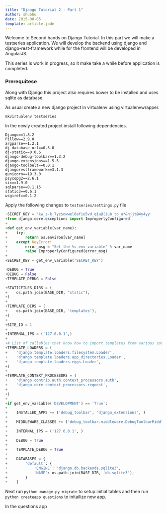 ```yaml
---
title: "Django Tutorial 2 - Part 1"
author: shubhu
date: 2015-08-05
template: article.jade
---
```


Welcome to Second hands on Django Tutorial. In this part we will make a testseries application. We will develop the backend using django and django-rest-framework while for the frontend will be developed in AngularJS.

This series is work in progress, so it make take a while before application is completed.


### Prerequitese
Along with Django this project also requires bower to be installed and uses sqlite as database.

As usual create a new django project in virtualenv using virtualenvwrapper.
```bash
mkvirtualenv testseries
```
In the newly created project install following dependencies.
```
Django==1.8.2
Pillow==2.9.0
argparse==1.2.1
dj-database-url==0.3.0
dj-static==0.0.6
django-debug-toolbar==1.3.2
django-extensions==1.5.5
django-toolbelt==0.0.1
djangorestframework==3.1.3
gunicorn==19.3.0
psycopg2==2.6.1
six==1.9.0
sqlparse==0.1.15
static3==0.6.1
wsgiref==0.1.2
```

Apply the following changes to `testseries/settings.py` file
```python
-SECRET_KEY = 'kw_z-k_7yz$owwel0afiu5vd_q1a@(iub_to_u*&hjjt@4y4yy'
+from django.core.exceptions import ImproperlyConfigured
+
+def get_env_variable(var_name):
+    try:
+        return os.environ[var_name]
+    except KeyError:
+        error_msg = "Set the %s env variable" % var_name
+        raise ImproperlyConfigured(error_msg)
+
+SECRET_KEY = get_env_variable('SECRET_KEY')

-DEBUG = True
+DEBUG = False
+TEMPLATE_DEBUG = False

+STATICFILES_DIRS = (
+    os.path.join(BASE_DIR, "static"),
+)
+
+TEMPLATE_DIRS = (
+    os.path.join(BASE_DIR, 'templates'),
+)
+
+SITE_ID = 1
+
+INTERNAL_IPS = ('127.0.0.1',)
+
+# List of callables that know how to import templates from various sources.
+TEMPLATE_LOADERS = (
+    'django.template.loaders.filesystem.Loader',
+    'django.template.loaders.app_directories.Loader',
+    'django.template.loaders.eggs.Loader',
+)
+
+TEMPLATE_CONTEXT_PROCESSORS = (
+    'django.contrib.auth.context_processors.auth',
+    'django.core.context_processors.request',
+  
+)
+
+if get_env_variable('DEVELOPMENT') == 'True':
+
+    INSTALLED_APPS += ('debug_toolbar', 'django_extensions', )
+
+    MIDDLEWARE_CLASSES += ('debug_toolbar.middleware.DebugToolbarMiddleware', )
+
+    INTERNAL_IPS = ('127.0.0.1', )
+
+    DEBUG = True
+
+    TEMPLATE_DEBUG = True
+
+    DATABASES = {
+        'default': {
+            'ENGINE': 'django.db.backends.sqlite3',
+            'NAME': os.path.join(BASE_DIR, 'db.sqlite3'),
+        }
+    }
```

Next run `python manage.py migrate` to setup initial tables and then run `python createapp questions` to initailize new app.

In the questions app 
